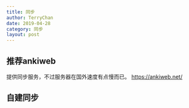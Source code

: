 ```yaml
---
title: 同步
author: TerryChan
date: 2019-04-28
category: 同步
layout: post
---
```


## 推荐ankiweb
提供同步服务，不过服务器在国外速度有点慢而已。
https://ankiweb.net/

## 自建同步





